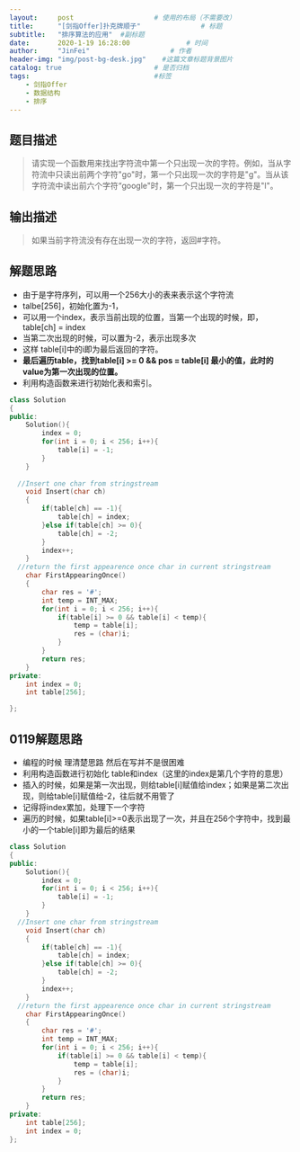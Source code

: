 ```yaml
---
layout:     post                    # 使用的布局（不需要改） 
title:      "[剑指Offer]扑克牌顺子"               # 标题  
subtitle:   "排序算法的应用"  #副标题 
date:       2020-1-19 16:28:00              # 时间 
author:     "JinFei"                    # 作者 
header-img: "img/post-bg-desk.jpg"    #这篇文章标题背景图片 
catalog: true                       # 是否归档 
tags:                               #标签     
    - 剑指Offer 
    - 数据结构
    - 排序
---
```


## 题目描述
> 请实现一个函数用来找出字符流中第一个只出现一次的字符。例如，当从字符流中只读出前两个字符"go"时，第一个只出现一次的字符是"g"。当从该字符流中读出前六个字符“google"时，第一个只出现一次的字符是"l"。

## 输出描述
> 如果当前字符流没有存在出现一次的字符，返回#字符。

## 解题思路

- 由于是字符序列，可以用一个256大小的表来表示这个字符流
- talbe[256]，初始化置为-1，
- 可以用一个index，表示当前出现的位置，当第一个出现的时候，即，table[ch] = index 
- 当第二次出现的时候，可以置为-2，表示出现多次
- 这样 table[i]中的i即为最后返回的字符。
- **最后遍历table，找到table[i] >= 0 && pos = table[i]  最小的值，此时的value为第一次出现的位置。**
- 利用构造函数来进行初始化表和索引。


```C++
class Solution
{
public:
    Solution(){
        index = 0;
        for(int i = 0; i < 256; i++){
            table[i] = -1;
        }
    }
    
  //Insert one char from stringstream
    void Insert(char ch)
    {
        if(table[ch] == -1){
            table[ch] = index;
        }else if(table[ch] >= 0){
            table[ch] = -2;
        }
        index++;
    }
  //return the first appearence once char in current stringstream
    char FirstAppearingOnce()
    {
        char res = '#';
        int temp = INT_MAX;
        for(int i = 0; i < 256; i++){
            if(table[i] >= 0 && table[i] < temp){
                temp = table[i];
                res = (char)i;
            }
        }
        return res;
    }
private:
    int index = 0;
    int table[256];

};
```


## 0119解题思路

- 编程的时候 理清楚思路 然后在写并不是很困难
- 利用构造函数进行初始化 table和index（这里的index是第几个字符的意思）
- 插入的时候，如果是第一次出现，则给table[i]赋值给index；如果是第二次出现，则给table[i]赋值给-2，往后就不用管了
- 记得将index累加，处理下一个字符
- 遍历的时候，如果table[i]>=0表示出现了一次，并且在256个字符中，找到最小的一个table[i]即为最后的结果


```C++
class Solution
{
public:
    Solution(){
        index = 0;
        for(int i = 0; i < 256; i++){
            table[i] = -1;
        }
    }
  //Insert one char from stringstream
    void Insert(char ch)
    {
        if(table[ch] == -1){
            table[ch] = index;
        }else if(table[ch] >= 0){
            table[ch] = -2;
        }
        index++;
    }
  //return the first appearence once char in current stringstream
    char FirstAppearingOnce()
    {
        char res = '#';
        int temp = INT_MAX;
        for(int i = 0; i < 256; i++){
            if(table[i] >= 0 && table[i] < temp){
                temp = table[i];
                res = (char)i;
            }
        }
        return res;
    }
private:
    int table[256];
    int index = 0;
};
```